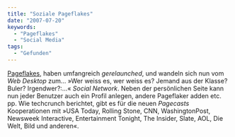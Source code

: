 ```yaml
---
title: "Soziale Pageflakes"
date: "2007-07-20"
keywords:
  - "Pageflakes"
  - "Social Media"
tags:
  - "Gefunden"
---
```


[Pageflakes](http://pagesflakes.com), haben umfangreich _gerelaunched_, und wandeln sich nun vom _Web Desktop_ zum… »Wer weiss es, wer weiss es? Jemand aus der Klasse? Buler? Irgendwer?:…« _Social Network_. Neben der persönlichen Seite kann nun jeder Benutzer auch ein Profil anlegen, andere Pageflaker adden etc. pp. Wie techcrunch berichtet, gibt es für die neuen _Pagecasts_ Kooperationen mit »USA Today, Rolling Stone, CNN, WashingtonPost, Newsweek Interactive, Entertainment Tonight, The Insider, Slate, AOL, Die Welt, Bild und anderen«.
